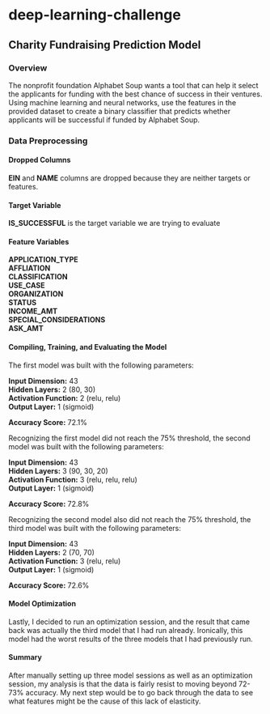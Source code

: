 # deep-learning-challenge

## Charity Fundraising Prediction Model

### Overview

The nonprofit foundation Alphabet Soup wants a tool that can help it select the applicants for funding with the best chance of success in their ventures. Using machine learning and neural networks, use the features in the provided dataset to create a binary classifier that predicts whether applicants will be successful if funded by Alphabet Soup.

### Data Preprocessing

#### Dropped Columns

**EIN** and **NAME** columns are dropped because they are neither targets or features.

#### Target Variable

**IS_SUCCESSFUL** is the target variable we are trying to evaluate

#### Feature Variables

**APPLICATION_TYPE**<br>
**AFFLIATION**<br>
**CLASSIFICATION**<br>
**USE_CASE**<br>
**ORGANIZATION**<br>
**STATUS**<br>
**INCOME_AMT**<br>
**SPECIAL_CONSIDERATIONS**<br>
**ASK_AMT**<br>

#### Compiling, Training, and Evaluating the Model

The first model was built with the following parameters:

**Input Dimension:** 43<br>
**Hidden Layers:** 2 (80, 30)<br>
**Activation Function:** 2 (relu, relu)<br>
**Output Layer:** 1 (sigmoid)<br>

**Accuracy Score:** 72.1%

Recognizing the first model did not reach the 75% threshold, the second model was built with the following parameters:

**Input Dimension:** 43<br>
**Hidden Layers:** 3 (90, 30, 20)<br>
**Activation Function:** 3 (relu, relu, relu)<br>
**Output Layer:** 1 (sigmoid)<br>

**Accuracy Score:** 72.8%

Recognizing the second model also did not reach the 75% threshold, the third model was built with the following parameters:

**Input Dimension:** 43<br>
**Hidden Layers:** 2 (70, 70)<br>
**Activation Function:** 3 (relu, relu)<br>
**Output Layer:** 1 (sigmoid)<br>

**Accuracy Score:** 72.6%


#### Model Optimization

Lastly, I decided to run an optimization session, and the result that came back was actually the third model that I had run already. Ironically, this model had the worst results of the three models that I had previously run.

#### Summary

After manually setting up three model sessions as well as an optimization session, my analysis is that the data is fairly resist to moving beyond 72-73% accuracy. My next step would be to go back through the data to see what features might be the cause of this lack of elasticity.








